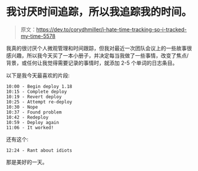 # 我讨厌时间追踪，所以我追踪我的时间。

> 原文：<https://dev.to/corydhmiller/i-hate-time-tracking-so-i-tracked-my-time-5578>

我真的很讨厌个人微观管理和时间跟踪，但我对最近一次团队会议上的一些故事很感兴趣，所以我今天买了一本小册子，并决定每当我做了一些事情，改变了焦点/背景，或任何让我觉得需要记录的事情时，就添加 2-5 个单词的日志条目。

以下是我今天最喜欢的片段:

```
10:00 - Begin deploy 1.18
10:15 - Complete deploy
10:19 - Revert deploy
10:25 - Attempt re-deploy
10:30 - Nope
10:37 - Found problem
10:42 - Redeploy
10:59 - Deploy again
11:06 - It worked! 
```

还有这个:

```
12:24 - Rant about idiots 
```

那是美好的一天。